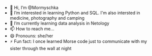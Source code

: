 - 👋 Hi, I’m @Mormyschka
- 👀 I’m interested in learning Python and SQL. I'm also intersted in medicine, photography and camping
- 🌱 I’m currently learning data analysis in Netology
- 📫 How to reach me...
- 😄 Pronouns: she/her
- ⚡ Fun fact: I once learned Morse code just to communicate with my sister through the wall at night 

<!---
Mormyschka/Mormyschka is a ✨ special ✨ repository because its `README.md` (this file) appears on your GitHub profile.
You can click the Preview link to take a look at your changes.
--->
